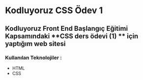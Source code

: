 # Kodluyoruz CSS Ödev 1
## Kodluyoruz Front End Başlangıç Eğitimi Kapsamındaki **CSS ders ödevi (1) ** için yaptığım  web sitesi

### Kullanılan Teknolojiler :
- HTML
- CSS

